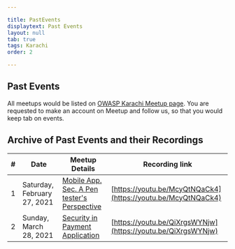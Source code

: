 ```yaml
---

title: PastEvents
displaytext: Past Events
layout: null
tab: true
tags: Karachi
order: 2

---
```


## Past Events

All meetups would be listed on [OWASP Karachi Meetup page](https://www.meetup.com/OWASP-Karachi-Chapter/). You are requested to make an account on Meetup and follow us, so that you would keep tab on events. 

## Archive of Past Events and their Recordings

| # | Date | Meetup Details | Recording link |  
| - | ----- | -----------| ---------------|  
| 1 | Saturday, February 27, 2021 | [Mobile App. Sec. A Pen tester's Perspective](https://www.meetup.com/OWASP-Karachi-Chapter/events/276516990/) | [https://youtu.be/McyQtNQaCk4](https://youtu.be/McyQtNQaCk4) |  
| 2 | Sunday, March 28, 2021 | [Security in Payment Application](https://www.meetup.com/OWASP-Karachi-Chapter/events/277131011/) | [https://youtu.be/QiXrgsWYNjw](https://youtu.be/QiXrgsWYNjw) |

